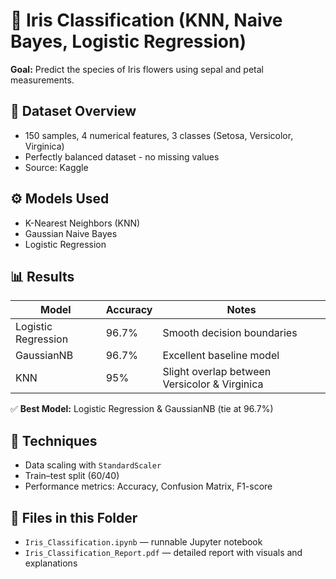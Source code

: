 # 🌸 Iris Classification (KNN, Naive Bayes, Logistic Regression)

**Goal:** Predict the species of Iris flowers using sepal and petal measurements.

## 🧩 Dataset Overview
- 150 samples, 4 numerical features, 3 classes (Setosa, Versicolor, Virginica)
- Perfectly balanced dataset - no missing values
- Source: Kaggle

## ⚙️ Models Used
- K-Nearest Neighbors (KNN)
- Gaussian Naive Bayes
- Logistic Regression

## 📊 Results
| Model | Accuracy | Notes |
|--------|-----------|-------|
| Logistic Regression | 96.7% | Smooth decision boundaries |
| GaussianNB | 96.7% | Excellent baseline model |
| KNN | 95% | Slight overlap between Versicolor & Virginica |

✅ **Best Model:** Logistic Regression & GaussianNB (tie at 96.7%)

## 🧮 Techniques
- Data scaling with `StandardScaler`
- Train–test split (60/40)
- Performance metrics: Accuracy, Confusion Matrix, F1-score

## 📁 Files in this Folder
- `Iris_Classification.ipynb` — runnable Jupyter notebook  
- `Iris_Classification_Report.pdf` — detailed report with visuals and explanations

